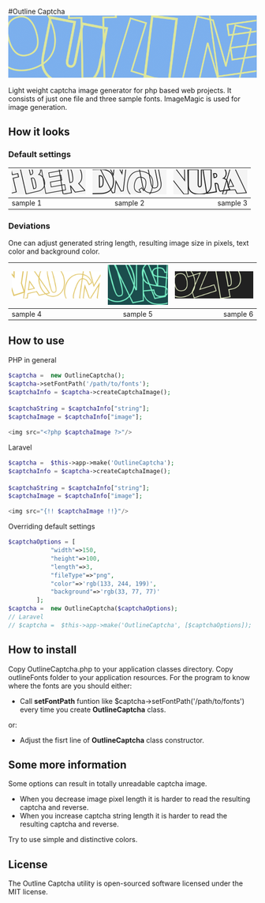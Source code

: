 #Outline Captcha
 ![Outline capture](/samples/outline.png "title")
 
 
Light weight captcha image generator for php based web projects. It consists of just one file and three sample fonts. ImageMagic is used for image generation. 

## How it looks
### Default settings


| ![Outline capture default](/samples/default1.png "Default 1") | ![Outline capture default](/samples/default2.png "Default 2") | ![Outline capture default](/samples/default3.png "Default 3") |
| ------------- |:-------------:| -----:|
| sample 1      | sample 2 | sample 3 | 



### Deviations

One can adjust generated string length, resulting image size in pixels, text color and background color. 

| ![Outline capture sample](/samples/possible1.png "Sample 4") | ![Outline capture sample](/samples/possible3.png "Sample 5") | ![Outline capture sample](/samples/possible4.png "Sample 6") |
| ------------- |:-------------:| -----:|
| sample 4      | sample 5 | sample 6 | 

## How to use
PHP in general
```php
$captcha =  new OutlineCaptcha();
$captcha->setFontPath('/path/to/fonts'); 
$captchaInfo = $captcha->createCaptchaImage();

$captchaString = $captchaInfo["string"];
$captchaImage = $captchaInfo["image"];
```
```php
<img src="<?php $captchaImage ?>"/>
```
Laravel
```php
$captcha =  $this->app->make('OutlineCaptcha');
$captchaInfo = $captcha->createCaptchaImage();

$captchaString = $captchaInfo["string"];
$captchaImage = $captchaInfo["image"];
```
```php
<img src="{!! $captchaImage !!}"/>
```
Overriding default settings
```php
$captchaOptions = [
            "width"=>150,
            "height"=>100,
            "length"=>3,
            "fileType"=>"png",
            "color"=>'rgb(133, 244, 199)',
            "background"=>'rgb(33, 77, 77)'
        ];
$captcha =  new OutlineCaptcha($captchaOptions);
// Laravel
// $captcha =  $this->app->make('OutlineCaptcha', [$captchaOptions]);
```
## How to install

Copy OutlineCaptcha.php to your application classes directory. Copy outlineFonts folder to your application resources.
For the program to know where the fonts are you should either:

* Call __setFontPath__ funtion like $captcha->setFontPath('/path/to/fonts') every time you create __OutlineCaptcha__ class.

or:

* Adjust the fisrt line of  __OutlineCaptcha__ class constructor. 

## Some more information

Some options can result in totally unreadable captcha image. 
* When you decrease image pixel length it is harder to read the resulting captcha and reverse. 
* When you increase captcha string length it is harder to read the resulting captcha and reverse. 

Try to use simple and distinctive colors.




## License
The Outline Captcha utility is open-sourced software licensed under the MIT license.
